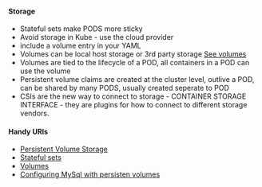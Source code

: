 #### Storage ####

* Stateful sets make PODS more sticky
* Avoid storage in Kube - use the cloud provider
* include a volume entry in your YAML
* Volumes can be local host storage or 3rd party storage [See volumes](https://kubernetes.io/docs/concepts/storage/volumes/)
* Volumes are tied to the lifecycle of a POD, all containers in a POD can use the volume
* Persistent volume claims are created at the cluster level, outlive a POD, can be shared by many PODS, usually created seperate to POD
* CSIs are the new way to connect to storage - CONTAINER STORAGE INTERFACE - they are plugins for how to connect to different storage vendors.

#### Handy URls ####
* [Persistent Volume Storage](https://kubernetes.io/docs/tasks/configure-pod-container/configure-persistent-volume-storage/)
* [Stateful sets](https://kubernetes.io/docs/concepts/workloads/controllers/statefulset/)
* [Volumes](https://kubernetes.io/docs/concepts/storage/volumes/)
* [Configuring MySql with persisten volumes](https://kubernetes.io/docs/tutorials/stateful-application/mysql-wordpress-persistent-volume/)